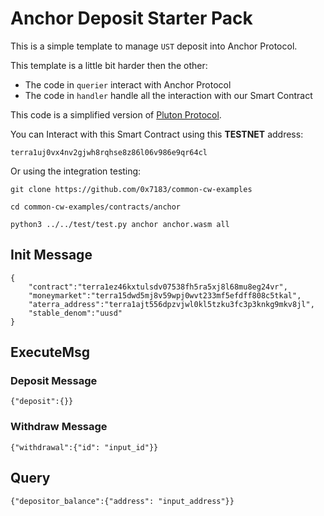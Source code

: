 # Anchor Deposit Starter Pack

This is a simple template to manage `UST` deposit into Anchor Protocol.

This template is a little bit harder then the other:
- The code in `querier` interact with Anchor Protocol
- The code in `handler` handle all the interaction with our Smart Contract

This code is a simplified version of [Pluton Protocol](https://github.com/0x7183/pluton-protocol-core).

You can Interact with this Smart Contract using this **TESTNET** address:

```
terra1uj0vx4nv2gjwh8rqhse8z86l06v986e9qr64cl
```

Or using the integration testing:

```
git clone https://github.com/0x7183/common-cw-examples
```
```
cd common-cw-examples/contracts/anchor
```
```
python3 ../../test/test.py anchor anchor.wasm all
```

## Init Message

```
{
    "contract":"terra1ez46kxtulsdv07538fh5ra5xj8l68mu8eg24vr",
    "moneymarket":"terra15dwd5mj8v59wpj0wvt233mf5efdff808c5tkal", 
    "aterra_address":"terra1ajt556dpzvjwl0kl5tzku3fc3p3knkg9mkv8jl", 
    "stable_denom":"uusd"
}
```
## ExecuteMsg

### Deposit Message
```
{"deposit":{}}
```
### Withdraw Message
```
{"withdrawal":{"id": "input_id"}}
```

## Query
```
{"depositor_balance":{"address": "input_address"}}
```
